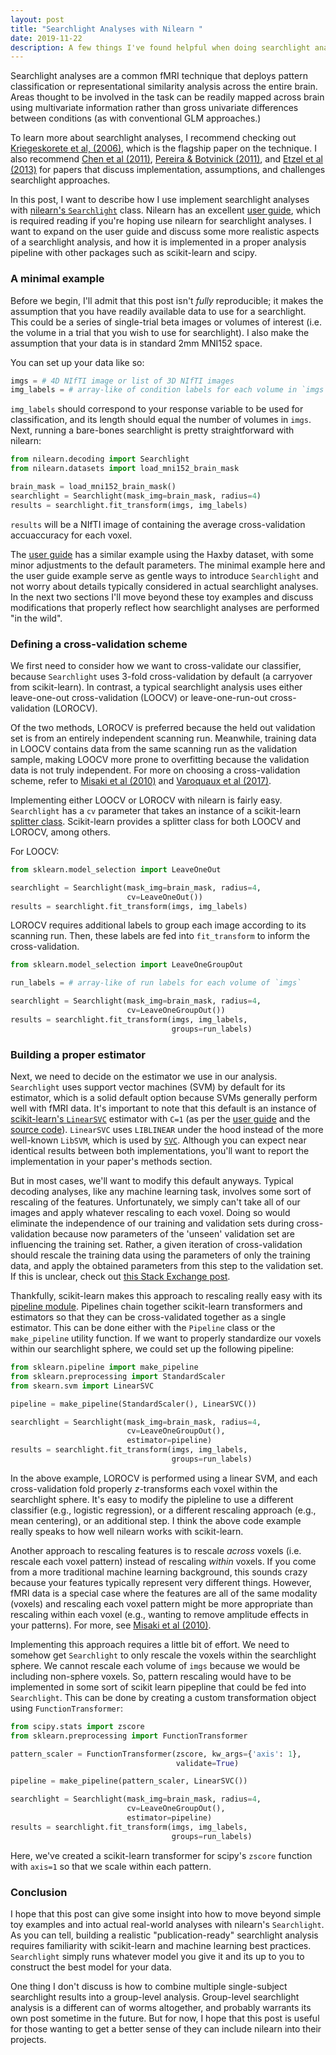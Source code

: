 ```yaml
---
layout: post
title: "Searchlight Analyses with Nilearn "
date: 2019-11-22
description: A few things I've found helpful when doing searchlight analyses
---
```


Searchlight analyses are a common fMRI technique that deploys pattern classification or representational similarity analysis across the entire brain. Areas thought to be involved in the task can be readily mapped across brain using multivariate information rather than gross univariate differences between conditions (as with conventional GLM approaches.) 

To learn more about searchlight analyses, I recommend checking out [Kriegeskorete et al, (2006)](https://www.pnas.org/content/103/10/3863.short), which is the flagship paper on the technique. I also recommend [Chen et al (2011)](https://www.sciencedirect.com/science/article/abs/pii/S1053811910010086), [Pereira & Botvinick (2011)](https://www.sciencedirect.com/science/article/abs/pii/S1053811910007585?via%3Dihub), and [Etzel et al (2013)](https://www.sciencedirect.com/science/article/abs/pii/S1053811913002917) for papers that discuss implementation, assumptions, and challenges searchlight approaches. 

In this post, I want to describe how I use implement searchlight analyses with [nilearn's `Searchlight`](https://nilearn.github.io/modules/generated/nilearn.decoding.SearchLight.html#nilearn.decoding.SearchLight) class. Nilearn has an excellent [user guide](https://nilearn.github.io/decoding/searchlight.html), which is required reading if you're hoping use nilearn for searchlight analyses. I want to expand on the user guide and discuss some more realistic aspects of a searchlight analysis, and how it is implemented in a proper analysis pipeline with other packages such as scikit-learn and scipy.       

### A minimal example

Before we begin, I'll admit that this post isn't *fully* reproducible; it makes the assumption that you have readily available data to use for a searchlight. This could be a series of single-trial beta images or volumes of interest (i.e. the volume in a trial that you wish to use for searchlight). I also make the assumption that your data is in standard 2mm MNI152 space.

You can set up your data like so:
```python
imgs = # 4D NIfTI image or list of 3D NIfTI images
img_labels = # array-like of condition labels for each volume in `imgs` 
```
`img_labels` should correspond to your response variable to be used for classification, and its length should equal the number of volumes in `imgs`. Next, running a bare-bones searchlight is pretty straightforward with nilearn: 

```python
from nilearn.decoding import Searchlight
from nilearn.datasets import load_mni152_brain_mask 

brain_mask = load_mni152_brain_mask()
searchlight = Searchlight(mask_img=brain_mask, radius=4)
results = searchlight.fit_transform(imgs, img_labels)
```
`results` will be a NIfTI image of containing the average cross-validation accuaccuracy for each voxel. 

The [user guide](https://nilearn.github.io/decoding/searchlight.html) has a similar example using the Haxby dataset, with some minor adjustments to the default parameters. The minimal example here and the user guide example serve as gentle ways to introduce `Searchlight` and not worry about details typically considered in actual searchlight analyses. In the next two sections I'll move beyond these toy examples and discuss modifications that properly reflect how searchlight analyses are performed "in the wild".

### Defining a cross-validation scheme

We first need to consider how we want to cross-validate our classifier, because `Searchlight` uses 3-fold cross-validation by default (a carryover from scikit-learn). In contrast, a typical searchlight analysis uses either leave-one-out cross-validation (LOOCV) or leave-one-run-out cross-validation (LOROCV). 

Of the two methods, LOROCV is preferred because the held out validation set is from an entirely independent scanning run. Meanwhile, training data in LOOCV contains data from the same scanning run as the validation sample, making LOOCV more prone to overfitting because the validation data is not truly independent. For more on choosing a cross-validation scheme, refer to [Misaki et al (2010)](https://www.sciencedirect.com/science/article/pii/S1053811910007834?via%3Dihub) and [Varoquaux et al (2017)](https://www.sciencedirect.com/science/article/pii/S105381191630595X?via%3Dihub).   

Implementing either LOOCV or LOROCV with nilearn is fairly easy. `Searchlight` has a `cv` parameter that takes an instance of a scikit-learn [splitter class](https://scikit-learn.org/stable/modules/classes.html#splitter-classes). Scikit-learn provides a splitter class for both LOOCV and LOROCV, among others.

For LOOCV:
```python
from sklearn.model_selection import LeaveOneOut

searchlight = Searchlight(mask_img=brain_mask, radius=4, 
                          cv=LeaveOneOut())
results = searchlight.fit_transform(imgs, img_labels)
```

LOROCV requires additional labels to group each image according to its scanning run. Then, these labels are fed into `fit_transform` to inform the cross-validation. 

```python
from sklearn.model_selection import LeaveOneGroupOut

run_labels = # array-like of run labels for each volume of `imgs`

searchlight = Searchlight(mask_img=brain_mask, radius=4, 
                          cv=LeaveOneGroupOut())
results = searchlight.fit_transform(imgs, img_labels,
                                    groups=run_labels)
```

### Building a proper estimator

Next, we need to decide on the estimator we use in our analysis. `Searchlight` uses support vector machines (SVM) by default for its estimator, which is a solid default option because SVMs generally perform well with fMRI data. It's important to note that this default is an instance of [scikit-learn's `LinearSVC`](https://scikit-learn.org/stable/modules/generated/sklearn.svm.LinearSVC.html#sklearn.svm.LinearSVC) estimator with `C=1` (as per the [user guide](https://nilearn.github.io/decoding/searchlight.html#classifier) and the [source code](https://github.com/nilearn/nilearn/blob/master/nilearn/decoding/searchlight.py#L31)). `LinearSVC` uses `LIBLINEAR` under the hood instead of the more well-known `LibSVM`, which is used by [`SVC`](https://scikit-learn.org/stable/modules/generated/sklearn.svm.SVC.html#sklearn.svm.SVC). Although you can expect near identical results between both implementations, you'll want to report the implementation in your paper's methods section. 

But in most cases, we'll want to modify this default anyways. Typical decoding analyses, like any machine learning task, involves some sort of rescaling of the features. Unfortunately, we simply can't take all of our images and apply whatever rescaling to each voxel. Doing so would eliminate the independence of our training and validation sets during cross-validation because now parameters of the 'unseen' validation set are influencing the training set. Rather, a given iteration of cross-validation should rescale the training data using the parameters of only the training data, and apply the obtained parameters from this step to the validation set. If this is unclear, check out [this Stack Exchange post](https://stats.stackexchange.com/questions/77350/perform-feature-normalization-before-or-within-model-validation).

Thankfully, scikit-learn makes this approach to rescaling really easy with its [pipeline module](https://scikit-learn.org/stable/modules/compose.html). Pipelines chain together scikit-learn transformers and estimators so that they can be cross-validated together as a single estimator. This can be done either with the `Pipeline` class or the `make_pipeline` utility function. If we want to properly standardize our voxels within our searchlight sphere, we could set up the following pipeline:

```python
from sklearn.pipeline import make_pipeline
from sklearn.preprocessing import StandardScaler
from skearn.svm import LinearSVC

pipeline = make_pipeline(StandardScaler(), LinearSVC())

searchlight = Searchlight(mask_img=brain_mask, radius=4, 
                          cv=LeaveOneGroupOut(), 
                          estimator=pipeline)
results = searchlight.fit_transform(imgs, img_labels,
                                    groups=run_labels)
```
In the above example, LOROCV is performed using a linear SVM, and each cross-validation fold properly *z*-transforms each voxel within the searchlight sphere. It's easy to modify the pipleline to use a different classifier (e.g., logistic regression), or a different rescaling approach (e.g., mean centering), or an additional step. I think the above code example really speaks to how well nilearn works with scikit-learn. 

Another approach to rescaling features is to rescale *across* voxels (i.e. rescale each voxel pattern) instead of rescaling *within* voxels. If you come from a more traditional machine learning background, this sounds crazy because your features typically represent very different things. However, fMRI data is a special case where the features are all of the same modality (voxels) and rescaling each voxel pattern might be more appropriate than rescaling within each voxel (e.g., wanting to remove amplitude effects in your patterns). For more, see [Misaki et al (2010)](https://www.sciencedirect.com/science/article/pii/S1053811910007834?via%3Dihub). 

Implementing this approach requires a little bit of effort. We need to somehow get `Searchlight` to only rescale the voxels within the searchlight sphere. We cannot rescale each volume of `imgs` because we would be including non-sphere voxels. So, pattern rescaling would have to be implemented in some sort of scikit learn pipepline that could be fed into `Searchlight`. This can be done by creating a custom transformation object using `FunctionTransformer`:

```python
from scipy.stats import zscore
from sklearn.preprocessing import FunctionTransformer

pattern_scaler = FunctionTransformer(zscore, kw_args={'axis': 1}, 
                                     validate=True)

pipeline = make_pipeline(pattern_scaler, LinearSVC())

searchlight = Searchlight(mask_img=brain_mask, radius=4, 
                          cv=LeaveOneGroupOut(), 
                          estimator=pipeline)
results = searchlight.fit_transform(imgs, img_labels,
                                    groups=run_labels)
```

Here, we've created a scikit-learn transformer for scipy's `zscore` function with `axis=1` so that we scale within each pattern. 

### Conclusion

I hope that this post can give some insight into how to move beyond simple toy examples and into actual real-world analyses with nilearn's `Searchlight`. As you can tell, building a realistic "publication-ready" searchlight analysis requires familiarity with scikit-learn and machine learning best practices. `Searchlight` simply runs whatever model you give it and its up to you to construct the best model for your data.

One thing I don't discuss is how to combine multiple single-subject searchlight results into a group-level analysis. Group-level searchlight analysis is a different can of worms altogether, and probably warrants its own post sometime in the future. But for now, I hope that this post is useful for those wanting to get a better sense of they can include nilearn into their projects. 